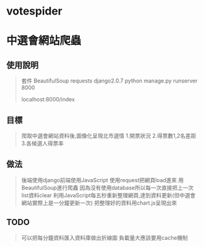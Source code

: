 # votespider
# 中選會網站爬蟲

## 使用說明
>套件 BeautifulSoup requests django2.0.7
>python manage.py runserver 8000
>
>localhost:8000/index
## 目標
>爬取中選會網站資料後,圖像化呈現北市選情
>1.開票狀況
>2.得票數1,2名差距
>3.各候選人得票率
>
## 做法
>後端使用django前端使用JavaScript
>使用request把網頁load進來
>用BeautifulSoup進行爬蟲
>因為沒有使用database所以每一次直接把上一次list資料clear
>利用JavaScript每五秒重新整理網頁,達到資料更新(但中選會網站實際上是一分鐘更新一次)
>把整理好的資料用chart.js呈現出來

## TODO
>可以把每分鐘資料匯入資料庫做出折線圖
>負載量大應該要用cache機制

